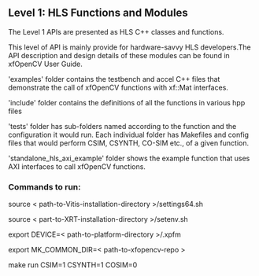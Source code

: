 ## Level 1: HLS Functions and Modules

The Level 1 APIs are presented as HLS C++ classes and functions.

This level of API is mainly provide for hardware-savvy HLS developers.The API description and design details of these modules can be found in xfOpenCV User Guide.

'examples' folder contains the testbench and accel C++ files that demonstrate the call of xfOpenCV functions with xf::Mat interfaces.

'include' folder contains the definitions of all the functions in various hpp files

'tests' folder has sub-folders named according to the function and the configuration it would run. Each individual folder has Makefiles and config files that would perform CSIM, CSYNTH, CO-SIM etc., of a given function.

'standalone_hls_axi_example' folder shows the example function that uses AXI interfaces to call xfOpenCV functions.

### Commands to run:

source < path-to-Vitis-installation-directory >/settings64.sh

source < part-to-XRT-installation-directory >/setenv.sh

export DEVICE=< path-to-platform-directory >/<platform>.xpfm

export MK_COMMON_DIR=< path-to-xfopencv-repo >

make run CSIM=1 CSYNTH=1 COSIM=0